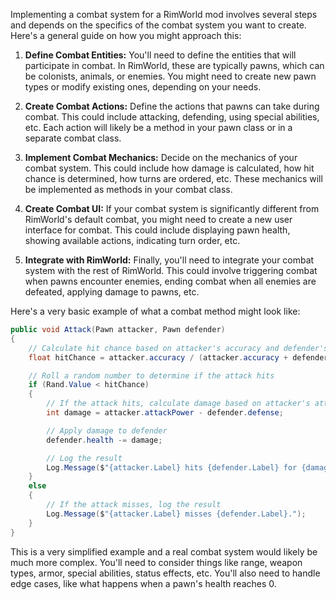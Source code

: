 Implementing a combat system for a RimWorld mod involves several steps and depends on the specifics of the combat system you want to create. Here's a general guide on how you might approach this:

1. **Define Combat Entities:** You'll need to define the entities that will participate in combat. In RimWorld, these are typically pawns, which can be colonists, animals, or enemies. You might need to create new pawn types or modify existing ones, depending on your needs.

2. **Create Combat Actions:** Define the actions that pawns can take during combat. This could include attacking, defending, using special abilities, etc. Each action will likely be a method in your pawn class or in a separate combat class.

3. **Implement Combat Mechanics:** Decide on the mechanics of your combat system. This could include how damage is calculated, how hit chance is determined, how turns are ordered, etc. These mechanics will be implemented as methods in your combat class.

4. **Create Combat UI:** If your combat system is significantly different from RimWorld's default combat, you might need to create a new user interface for combat. This could include displaying pawn health, showing available actions, indicating turn order, etc.

5. **Integrate with RimWorld:** Finally, you'll need to integrate your combat system with the rest of RimWorld. This could involve triggering combat when pawns encounter enemies, ending combat when all enemies are defeated, applying damage to pawns, etc.

Here's a very basic example of what a combat method might look like:

```csharp
public void Attack(Pawn attacker, Pawn defender)
{
    // Calculate hit chance based on attacker's accuracy and defender's evasion
    float hitChance = attacker.accuracy / (attacker.accuracy + defender.evasion);

    // Roll a random number to determine if the attack hits
    if (Rand.Value < hitChance)
    {
        // If the attack hits, calculate damage based on attacker's attack power and defender's defense
        int damage = attacker.attackPower - defender.defense;

        // Apply damage to defender
        defender.health -= damage;

        // Log the result
        Log.Message($"{attacker.Label} hits {defender.Label} for {damage} damage.");
    }
    else
    {
        // If the attack misses, log the result
        Log.Message($"{attacker.Label} misses {defender.Label}.");
    }
}
```

This is a very simplified example and a real combat system would likely be much more complex. You'll need to consider things like range, weapon types, armor, special abilities, status effects, etc. You'll also need to handle edge cases, like what happens when a pawn's health reaches 0.
